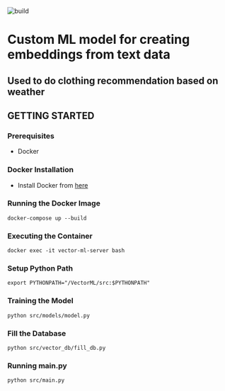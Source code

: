 ![build](https://github.com/Ibrahim-Haroon/VectorML/actions/workflows/ci-pipeline.yml/badge.svg)
# Custom ML model for creating embeddings from text data
## Used to do clothing recommendation based on weather

## GETTING STARTED
### Prerequisites
- Docker

### Docker Installation
- Install Docker from [here](https://docs.docker.com/get-docker/)

### Running the Docker Image
```
docker-compose up --build
```

### Executing the Container
```
docker exec -it vector-ml-server bash
```

### Setup Python Path
```
export PYTHONPATH="/VectorML/src:$PYTHONPATH"
```

### Training the Model
```
python src/models/model.py
```

### Fill the Database
```
python src/vector_db/fill_db.py
```

### Running main.py
```
python src/main.py
```